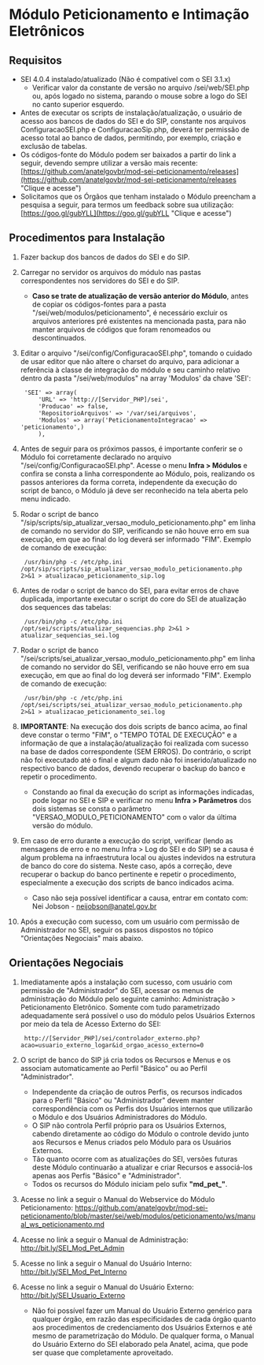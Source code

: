 # Módulo Peticionamento e Intimação Eletrônicos

## Requisitos
- SEI 4.0.4 instalado/atualizado (Não é compatível com o SEI 3.1.x)
   - Verificar valor da constante de versão no arquivo /sei/web/SEI.php ou, após logado no sistema, parando o mouse sobre a logo do SEI no canto superior esquerdo.
- Antes de executar os scripts de instalação/atualização, o usuário de acesso aos bancos de dados do SEI e do SIP, constante nos arquivos ConfiguracaoSEI.php e ConfiguracaoSip.php, deverá ter permissão de acesso total ao banco de dados, permitindo, por exemplo, criação e exclusão de tabelas.
- Os códigos-fonte do Módulo podem ser baixados a partir do link a seguir, devendo sempre utilizar a versão mais recente: [https://github.com/anatelgovbr/mod-sei-peticionamento/releases](https://github.com/anatelgovbr/mod-sei-peticionamento/releases "Clique e acesse")
- Solicitamos que os Órgãos que tenham instalado o Módulo preencham a pesquisa a seguir, para termos um feedback sobre sua utilização: [https://goo.gl/gubYLL](https://goo.gl/gubYLL "Clique e acesse")

## Procedimentos para Instalação
1. Fazer backup dos bancos de dados do SEI e do SIP.
2. Carregar no servidor os arquivos do módulo nas pastas correspondentes nos servidores do SEI e do SIP.
   - **Caso se trate de atualização de versão anterior do Módulo**, antes de copiar os códigos-fontes para a pasta "/sei/web/modulos/peticionamento", é necessário excluir os arquivos anteriores pré existentes na mencionada pasta, para não manter arquivos de códigos que foram renomeados ou descontinuados.
3. Editar o arquivo "/sei/config/ConfiguracaoSEI.php", tomando o cuidado de usar editor que não altere o charset do arquivo, para adicionar a referência à classe de integração do módulo e seu caminho relativo dentro da pasta "/sei/web/modulos" na array 'Modulos' da chave 'SEI':

		'SEI' => array(
			'URL' => 'http://[Servidor_PHP]/sei',
			'Producao' => false,
			'RepositorioArquivos' => '/var/sei/arquivos',
			'Modulos' => array('PeticionamentoIntegracao' => 'peticionamento',)
			),

4. Antes de seguir para os próximos passos, é importante conferir se o Módulo foi corretamente declarado no arquivo "/sei/config/ConfiguracaoSEI.php". Acesse o menu **Infra > Módulos** e confira se consta a linha correspondente ao Módulo, pois, realizando os passos anteriores da forma correta, independente da execução do script de banco, o Módulo já deve ser reconhecido na tela aberta pelo menu indicado.
5. Rodar o script de banco "/sip/scripts/sip_atualizar_versao_modulo_peticionamento.php" em linha de comando no servidor do SIP, verificando se não houve erro em sua execução, em que ao final do log deverá ser informado "FIM". Exemplo de comando de execução:

		/usr/bin/php -c /etc/php.ini /opt/sip/scripts/sip_atualizar_versao_modulo_peticionamento.php 2>&1 > atualizacao_peticionamento_sip.log

6. Antes de rodar o script de banco do SEI, para evitar erros de chave duplicada, importante executar o script do core do SEI de atualização dos sequences das tabelas:

		/usr/bin/php -c /etc/php.ini /opt/sei/scripts/atualizar_sequencias.php 2>&1 > atualizar_sequencias_sei.log

7. Rodar o script de banco "/sei/scripts/sei_atualizar_versao_modulo_peticionamento.php" em linha de comando no servidor do SEI, verificando se não houve erro em sua execução, em que ao final do log deverá ser informado "FIM". Exemplo de comando de execução:

		/usr/bin/php -c /etc/php.ini /opt/sei/scripts/sei_atualizar_versao_modulo_peticionamento.php 2>&1 > atualizacao_peticionamento_sei.log

8. **IMPORTANTE**: Na execução dos dois scripts de banco acima, ao final deve constar o termo "FIM", o "TEMPO TOTAL DE EXECUÇÃO" e a informação de que a instalação/atualização foi realizada com sucesso na base de dados correspondente (SEM ERROS). Do contrário, o script não foi executado até o final e algum dado não foi inserido/atualizado no respectivo banco de dados, devendo recuperar o backup do banco e repetir o procedimento.
   - Constando ao final da execução do script as informações indicadas, pode logar no SEI e SIP e verificar no menu **Infra > Parâmetros** dos dois sistemas se consta o parâmetro "VERSAO_MODULO_PETICIONAMENTO" com o valor da última versão do módulo.
9. Em caso de erro durante a execução do script, verificar (lendo as mensagens de erro e no menu Infra > Log do SEI e do SIP) se a causa é algum problema na infraestrutura local ou ajustes indevidos na estrutura de banco do core do sistema. Neste caso, após a correção, deve recuperar o backup do banco pertinente e repetir o procedimento, especialmente a execução dos scripts de banco indicados acima.
	- Caso não seja possível identificar a causa, entrar em contato com: Nei Jobson - neijobson@anatel.gov.br
10. Após a execução com sucesso, com um usuário com permissão de Administrador no SEI, seguir os passos dispostos no tópico "Orientações Negociais" mais abaixo.

## Orientações Negociais
1. Imediatamente após a instalação com sucesso, com usuário com permissão de "Administrador" do SEI, acessar os menus de administração do Módulo pelo seguinte caminho: Administração > Peticionamento Eletrônico. Somente com tudo parametrizado adequadamente será possível o uso do módulo pelos Usuários Externos por meio da tela de Acesso Externo do SEI:

		http://[Servidor_PHP]/sei/controlador_externo.php?acao=usuario_externo_logar&id_orgao_acesso_externo=0

2. O script de banco do SIP já cria todos os Recursos e Menus e os associam automaticamente ao Perfil "Básico" ou ao Perfil "Administrador".
	- Independente da criação de outros Perfis, os recursos indicados para o Perfil "Básico" ou "Administrador" devem manter correspondência com os Perfis dos Usuários internos que utilizarão o Módulo e dos Usuários Administradores do Módulo.
	- O SIP não controla Perfil próprio para os Usuários Externos, cabendo diretamente ao código do Módulo o controle devido junto aos Recursos e Menus criados pelo Módulo para os Usuários Externos.
	- Tão quanto ocorre com as atualizações do SEI, versões futuras deste Módulo continuarão a atualizar e criar Recursos e associá-los apenas aos Perfis "Básico" e "Administrador".
	- Todos os recursos do Módulo iniciam pelo sufix **"md_pet_"**.
3. Acesse no link a seguir o Manual do Webservice do Módulo Peticionamento: https://github.com/anatelgovbr/mod-sei-peticionamento/blob/master/sei/web/modulos/peticionamento/ws/manual_ws_peticionamento.md
4. Acesse no link a seguir o Manual de Administração: http://bit.ly/SEI_Mod_Pet_Admin
5. Acesse no link a seguir o Manual do Usuário Interno: http://bit.ly/SEI_Mod_Pet_Interno
6. Acesse no link a seguir o Manual do Usuário Externo: http://bit.ly/SEI_Usuario_Externo
	- Não foi possível fazer um Manual do Usuário Externo genérico para qualquer órgão, em razão das especificidades de cada órgão quanto aos procedimentos de credenciamento dos Usuários Externos e até mesmo de parametrização do Módulo. De qualquer forma, o Manual do Usuário Externo do SEI elaborado pela Anatel, acima, que pode ser quase que completamente aproveitado.